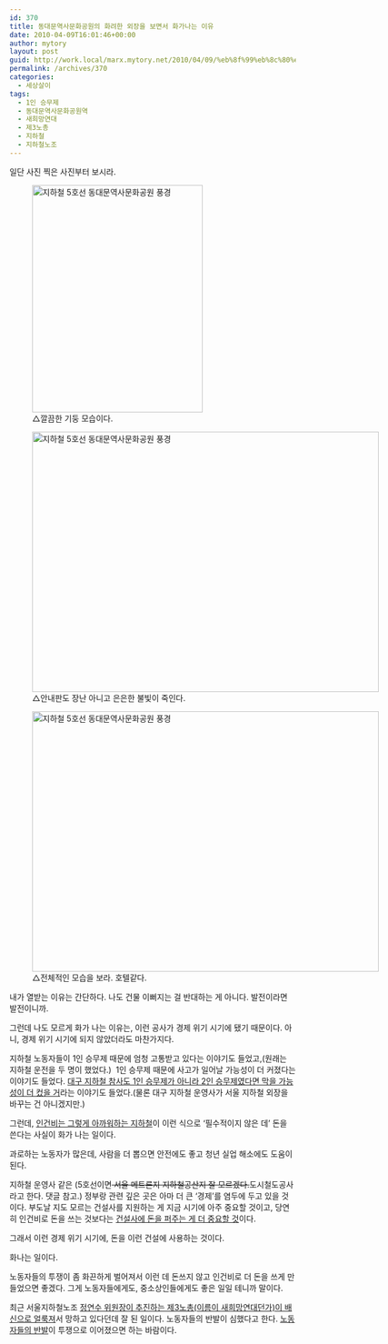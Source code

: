 ```yaml
---
id: 370
title: 동대문역사문화공원의 화려한 외장을 보면서 화가나는 이유
date: 2010-04-09T16:01:46+00:00
author: mytory
layout: post
guid: http://work.local/marx.mytory.net/2010/04/09/%eb%8f%99%eb%8c%80%eb%ac%b8%ec%97%ad%ec%82%ac%eb%ac%b8%ed%99%94%ea%b3%b5%ec%9b%90%ec%9d%98-%ed%99%94%eb%a0%a4%ed%95%9c-%ec%99%b8%ec%9e%a5%ec%9d%84-%eb%b3%b4%eb%a9%b4%ec%84%9c-%ed%99%94%ea%b0%80/
permalink: /archives/370
categories:
  - 세상살이
tags:
  - 1인 승무제
  - 동대문역사문화공원역
  - 새희망연대
  - 제3노총
  - 지하철
  - 지하철노조
---
```

일단 사진 찍은 사진부터 보시라. 

<figure style="width: 300px" class="wp-caption aligncenter"><img src="http://work.local/marx.mytory.net/wp-content/uploads/1/cfile2.uf.136960234BBF4C391D45EE.jpg" width="300" height="400" alt="지하철 5호선 동대문역사문화공원 풍경" filename="cfile2.uf.136960234BBF4C391D45EE.jpg" filemime="" /><figcaption class="wp-caption-text">△깔끔한 기둥 모습이다.</figcaption></figure><figure style="width: 610px" class="wp-caption aligncenter"><img src="http://work.local/marx.mytory.net/wp-content/uploads/1/cfile6.uf.126960234BBF4C3A1E32FF.jpg" width="610" height="458" alt="지하철 5호선 동대문역사문화공원 풍경" filename="cfile6.uf.126960234BBF4C3A1E32FF.jpg" filemime="" /><figcaption class="wp-caption-text">△안내판도 장난 아니고 은은한 불빛이 죽인다.</figcaption></figure><figure style="width: 610px" class="wp-caption aligncenter"><img src="http://work.local/marx.mytory.net/wp-content/uploads/1/cfile22.uf.146960234BBF4C3B1F8A8C.jpg" width="610" height="458" alt="지하철 5호선 동대문역사문화공원 풍경" filename="cfile22.uf.146960234BBF4C3B1F8A8C.jpg" filemime="" /><figcaption class="wp-caption-text">△전체적인 모습을 보라. 호텔같다.</figcaption></figure>내가 열받는 이유는 간단하다. 나도 건물 이뻐지는 걸 반대하는 게 아니다. 발전이라면 발전이니까. 

그런데 나도 모르게 화가 나는 이유는, 이런 공사가 경제 위기 시기에 됐기 때문이다. 아니, 경제 위기 시기에 되지 않았더라도 마찬가지다. 

지하철 노동자들이 1인 승무제 때문에 엄청 고통받고 있다는 이야기도 들었고,(원래는 지하철 운전을 두 명이 했었다.)&nbsp; 1인 승무제 때문에 사고가 일어날 가능성이 더 커졌다는 이야기도 들었다. <a title="[http://www.wspaper.org/article/604]로 이동합니다." target="_blank" href="http://www.wspaper.org/article/604">대구 지하철 참사도 1인 승무제가 아니라 2인 승무제였다면 막을 가능성이 더 컸을 거</a>라는 이야기도 들었다.(물론 대구 지하철 운영사가 서울 지하철 외장을 바꾸는 건 아니겠지만.) 

그런데, <a title="[http://www.wspaper.org/article/5358]로 이동합니다." target="_blank" href="http://www.wspaper.org/article/5358">인건비는 그렇게 아까워하는 지하철</a>이 이런 식으로 &#8216;필수적이지 않은 데&#8217; 돈을 쓴다는 사실이 화가 나는 일이다. 

과로하는 노동자가 많은데, 사람을 더 뽑으면 안전에도 좋고 청년 실업 해소에도 도움이 된다. 

지하철 운영사 같은 (5호선이면<s> 서울 메트론지 지하철공산지 잘 모르겠다.</s>도시철도공사라고 한다. 댓글 참고.) 정부랑 관련 깊은 곳은 아마 더 큰 &#8216;경제&#8217;를 염두에 두고 있을 것이다. 부도날 지도 모르는 건설사를 지원하는 게 지금 시기에 아주 중요할 것이고, 당연히 인건비로 돈을 쓰는 것보다는 <a title="[http://www.wspaper.org/article/6211]로 이동합니다." target="_blank" href="http://www.wspaper.org/article/6211">건설사에 돈을 퍼주는 게 더 중요할 것</a>이다. 

그래서 이런 경제 위기 시기에, 돈을 이런 건설에 사용하는 것이다. 

화나는 일이다. 

노동자들의 투쟁이 좀 화끈하게 벌어져서 이런 데 돈쓰지 않고 인건비로 더 돈을 쓰게 만들었으면 좋겠다. 그게 노동자들에게도, 중소상인들에게도 좋은 일일 테니까 말이다. 

최근 서울지하철노조 <a title="[http://wspaper.org/article/7994]로 이동합니다." target="_blank" href="http://wspaper.org/article/7994">정연수 위원장이 추진하는 제3노총(이름이 새희망연대던가)</a><a title="[http://wspaper.org/article/7994]로 이동합니다." target="_blank" href="http://wspaper.org/article/7994">이 배신으로 얼룩져</a>서 망하고 있다던데 잘 된 일이다. 노동자들의 반발이 심했다고 한다. <a title="[http://www.wspaper.org/article/7829]로 이동합니다." target="_blank" href="http://www.wspaper.org/article/7829">노동자들의 반발</a>이 투쟁으로 이어졌으면 하는 바람이다.